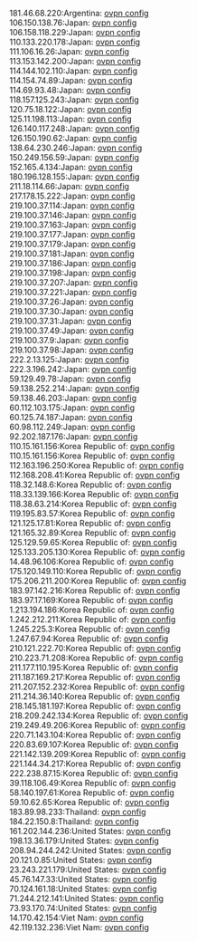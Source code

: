 181.46.68.220:Argentina: [ovpn config](vpn/181_46_68_220.ovpn)  
106.150.138.76:Japan: [ovpn config](vpn/106_150_138_76.ovpn)  
106.158.118.229:Japan: [ovpn config](vpn/106_158_118_229.ovpn)  
110.133.220.178:Japan: [ovpn config](vpn/110_133_220_178.ovpn)  
111.106.16.26:Japan: [ovpn config](vpn/111_106_16_26.ovpn)  
113.153.142.200:Japan: [ovpn config](vpn/113_153_142_200.ovpn)  
114.144.102.110:Japan: [ovpn config](vpn/114_144_102_110.ovpn)  
114.154.74.89:Japan: [ovpn config](vpn/114_154_74_89.ovpn)  
114.69.93.48:Japan: [ovpn config](vpn/114_69_93_48.ovpn)  
118.157.125.243:Japan: [ovpn config](vpn/118_157_125_243.ovpn)  
120.75.18.122:Japan: [ovpn config](vpn/120_75_18_122.ovpn)  
125.11.198.113:Japan: [ovpn config](vpn/125_11_198_113.ovpn)  
126.140.117.248:Japan: [ovpn config](vpn/126_140_117_248.ovpn)  
126.150.190.62:Japan: [ovpn config](vpn/126_150_190_62.ovpn)  
138.64.230.246:Japan: [ovpn config](vpn/138_64_230_246.ovpn)  
150.249.156.59:Japan: [ovpn config](vpn/150_249_156_59.ovpn)  
152.165.4.134:Japan: [ovpn config](vpn/152_165_4_134.ovpn)  
180.196.128.155:Japan: [ovpn config](vpn/180_196_128_155.ovpn)  
211.18.114.66:Japan: [ovpn config](vpn/211_18_114_66.ovpn)  
217.178.15.222:Japan: [ovpn config](vpn/217_178_15_222.ovpn)  
219.100.37.114:Japan: [ovpn config](vpn/219_100_37_114.ovpn)  
219.100.37.146:Japan: [ovpn config](vpn/219_100_37_146.ovpn)  
219.100.37.163:Japan: [ovpn config](vpn/219_100_37_163.ovpn)  
219.100.37.177:Japan: [ovpn config](vpn/219_100_37_177.ovpn)  
219.100.37.179:Japan: [ovpn config](vpn/219_100_37_179.ovpn)  
219.100.37.181:Japan: [ovpn config](vpn/219_100_37_181.ovpn)  
219.100.37.186:Japan: [ovpn config](vpn/219_100_37_186.ovpn)  
219.100.37.198:Japan: [ovpn config](vpn/219_100_37_198.ovpn)  
219.100.37.207:Japan: [ovpn config](vpn/219_100_37_207.ovpn)  
219.100.37.221:Japan: [ovpn config](vpn/219_100_37_221.ovpn)  
219.100.37.26:Japan: [ovpn config](vpn/219_100_37_26.ovpn)  
219.100.37.30:Japan: [ovpn config](vpn/219_100_37_30.ovpn)  
219.100.37.31:Japan: [ovpn config](vpn/219_100_37_31.ovpn)  
219.100.37.49:Japan: [ovpn config](vpn/219_100_37_49.ovpn)  
219.100.37.9:Japan: [ovpn config](vpn/219_100_37_9.ovpn)  
219.100.37.98:Japan: [ovpn config](vpn/219_100_37_98.ovpn)  
222.2.13.125:Japan: [ovpn config](vpn/222_2_13_125.ovpn)  
222.3.196.242:Japan: [ovpn config](vpn/222_3_196_242.ovpn)  
59.129.49.78:Japan: [ovpn config](vpn/59_129_49_78.ovpn)  
59.138.252.214:Japan: [ovpn config](vpn/59_138_252_214.ovpn)  
59.138.46.203:Japan: [ovpn config](vpn/59_138_46_203.ovpn)  
60.112.103.175:Japan: [ovpn config](vpn/60_112_103_175.ovpn)  
60.125.74.187:Japan: [ovpn config](vpn/60_125_74_187.ovpn)  
60.98.112.249:Japan: [ovpn config](vpn/60_98_112_249.ovpn)  
92.202.187.176:Japan: [ovpn config](vpn/92_202_187_176.ovpn)  
110.15.161.156:Korea Republic of: [ovpn config](vpn/110_15_161_156.ovpn)  
110.15.161.156:Korea Republic of: [ovpn config](vpn/110_15_161_156.ovpn)  
112.163.196.250:Korea Republic of: [ovpn config](vpn/112_163_196_250.ovpn)  
112.168.208.41:Korea Republic of: [ovpn config](vpn/112_168_208_41.ovpn)  
118.32.148.6:Korea Republic of: [ovpn config](vpn/118_32_148_6.ovpn)  
118.33.139.166:Korea Republic of: [ovpn config](vpn/118_33_139_166.ovpn)  
118.38.63.214:Korea Republic of: [ovpn config](vpn/118_38_63_214.ovpn)  
119.195.83.57:Korea Republic of: [ovpn config](vpn/119_195_83_57.ovpn)  
121.125.17.81:Korea Republic of: [ovpn config](vpn/121_125_17_81.ovpn)  
121.165.32.89:Korea Republic of: [ovpn config](vpn/121_165_32_89.ovpn)  
125.129.59.65:Korea Republic of: [ovpn config](vpn/125_129_59_65.ovpn)  
125.133.205.130:Korea Republic of: [ovpn config](vpn/125_133_205_130.ovpn)  
14.48.96.106:Korea Republic of: [ovpn config](vpn/14_48_96_106.ovpn)  
175.120.149.110:Korea Republic of: [ovpn config](vpn/175_120_149_110.ovpn)  
175.206.211.200:Korea Republic of: [ovpn config](vpn/175_206_211_200.ovpn)  
183.97.142.216:Korea Republic of: [ovpn config](vpn/183_97_142_216.ovpn)  
183.97.17.169:Korea Republic of: [ovpn config](vpn/183_97_17_169.ovpn)  
1.213.194.186:Korea Republic of: [ovpn config](vpn/1_213_194_186.ovpn)  
1.242.212.211:Korea Republic of: [ovpn config](vpn/1_242_212_211.ovpn)  
1.245.225.3:Korea Republic of: [ovpn config](vpn/1_245_225_3.ovpn)  
1.247.67.94:Korea Republic of: [ovpn config](vpn/1_247_67_94.ovpn)  
210.121.222.70:Korea Republic of: [ovpn config](vpn/210_121_222_70.ovpn)  
210.223.71.208:Korea Republic of: [ovpn config](vpn/210_223_71_208.ovpn)  
211.177.110.195:Korea Republic of: [ovpn config](vpn/211_177_110_195.ovpn)  
211.187.169.217:Korea Republic of: [ovpn config](vpn/211_187_169_217.ovpn)  
211.207.152.232:Korea Republic of: [ovpn config](vpn/211_207_152_232.ovpn)  
211.214.36.140:Korea Republic of: [ovpn config](vpn/211_214_36_140.ovpn)  
218.145.181.197:Korea Republic of: [ovpn config](vpn/218_145_181_197.ovpn)  
218.209.242.134:Korea Republic of: [ovpn config](vpn/218_209_242_134.ovpn)  
219.249.49.206:Korea Republic of: [ovpn config](vpn/219_249_49_206.ovpn)  
220.71.143.104:Korea Republic of: [ovpn config](vpn/220_71_143_104.ovpn)  
220.83.69.107:Korea Republic of: [ovpn config](vpn/220_83_69_107.ovpn)  
221.142.139.209:Korea Republic of: [ovpn config](vpn/221_142_139_209.ovpn)  
221.144.34.217:Korea Republic of: [ovpn config](vpn/221_144_34_217.ovpn)  
222.238.87.15:Korea Republic of: [ovpn config](vpn/222_238_87_15.ovpn)  
39.118.106.49:Korea Republic of: [ovpn config](vpn/39_118_106_49.ovpn)  
58.140.197.61:Korea Republic of: [ovpn config](vpn/58_140_197_61.ovpn)  
59.10.62.65:Korea Republic of: [ovpn config](vpn/59_10_62_65.ovpn)  
183.89.98.233:Thailand: [ovpn config](vpn/183_89_98_233.ovpn)  
184.22.150.8:Thailand: [ovpn config](vpn/184_22_150_8.ovpn)  
161.202.144.236:United States: [ovpn config](vpn/161_202_144_236.ovpn)  
198.13.36.179:United States: [ovpn config](vpn/198_13_36_179.ovpn)  
208.94.244.242:United States: [ovpn config](vpn/208_94_244_242.ovpn)  
20.121.0.85:United States: [ovpn config](vpn/20_121_0_85.ovpn)  
23.243.221.179:United States: [ovpn config](vpn/23_243_221_179.ovpn)  
45.76.147.33:United States: [ovpn config](vpn/45_76_147_33.ovpn)  
70.124.161.18:United States: [ovpn config](vpn/70_124_161_18.ovpn)  
71.244.212.141:United States: [ovpn config](vpn/71_244_212_141.ovpn)  
73.93.170.74:United States: [ovpn config](vpn/73_93_170_74.ovpn)  
14.170.42.154:Viet Nam: [ovpn config](vpn/14_170_42_154.ovpn)  
42.119.132.236:Viet Nam: [ovpn config](vpn/42_119_132_236.ovpn)  
